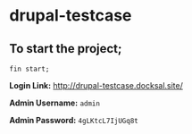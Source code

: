 # drupal-testcase

## To start the project;

```
fin start;
```

**Login Link:** http://drupal-testcase.docksal.site/

**Admin Username:** `admin`

**Admin Password:** `4gLKtcL7IjUGq8t`
